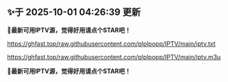 ## ✨于 2025-10-01 04:26:39 更新
**🎉最新可用IPTV源，觉得好用请点个STAR吧！**

https://ghfast.top/raw.githubusercontent.com/plplpopp/IPTV/main/iptv.txt

https://ghfast.top/raw.githubusercontent.com/plplpopp/IPTV/main/iptv.m3u

**🎉最新可用IPTV源，觉得好用请点个STAR吧！**
